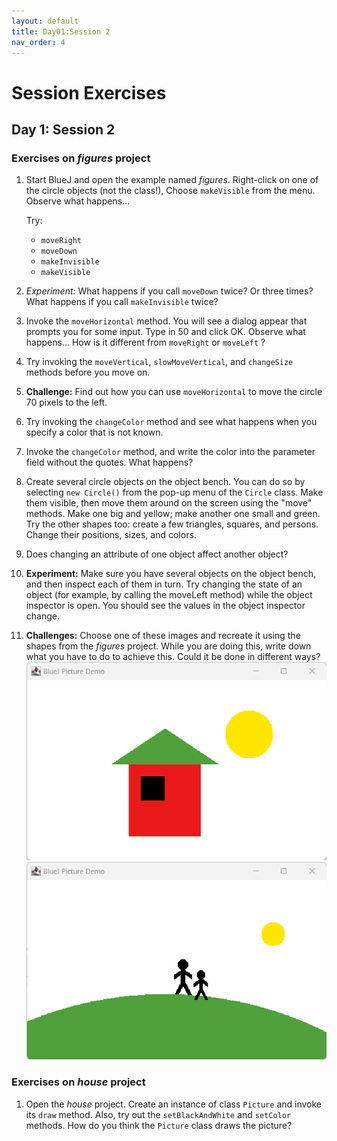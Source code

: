 ```yaml
---
layout: default
title: Day01:Session 2
nav_order: 4
---
```

<!-- [Back to Home](../../index.md) ==> not working -->
# Session Exercises

## Day 1: Session 2

### Exercises on *figures* project

1. Start BlueJ and open the example named *figures*.
   Right-click on one of the circle objects (not the class!), Choose `makeVisible` from the menu. Observe what happens…

   Try:
   - `moveRight`
   - `moveDown`
   - `makeInvisible`
   - `makeVisible`
2. *Experiment:* What happens if you call `moveDown` twice? Or three times? What happens if you call `makeInvisible` twice?
3. Invoke the `moveHorizontal` method. You will see a dialog appear that prompts you for some input. Type in 50 and click OK. Observe what happens… How is it different from `moveRight` or `moveLeft` ?
4. Try invoking the `moveVertical`, `slowMoveVertical`, and `changeSize` methods before you move on.
5. **Challenge:** Find out how you can use `moveHorizontal` to move the circle 70 pixels to the left.
6. Try invoking the `changeColor` method and see what happens when you specify a color that is not known.
7. Invoke the `changeColor` method, and write the color into the parameter field without the quotes. What happens?
8. Create several circle objects on the object bench. You can do so by selecting `new Circle()` from the pop-up menu of the `Circle` class. Make them visible, then move them around on the screen using the "move" methods. Make one big and yellow; make another one small and green. Try the other shapes too: create a few triangles, squares, and persons. Change their positions, sizes, and colors.
9. Does changing an attribute of one object affect another object?
10. **Experiment:** Make sure you have several objects on the object bench, and then inspect each of them in turn. Try changing the state of an object (for example, by calling the moveLeft method) while the object inspector is open. You should see the values in the object inspector change.
11. **Challenges:**
    Choose one of these images and recreate it using the shapes from the *figures* project. While you are doing this, write down what you have to do to achieve this. Could it be done in different ways?
    ![House Challenge](images\session01-challenge01.png "A House with Sun")
    ![Couple](images\session01-challenge02.png "A Couple seeing Sunset")

### Exercises on *house* project

1. Open the *house* project. Create an instance of class `Picture` and invoke its `draw` method. Also, try out the `setBlackAndWhite` and `setColor` methods. How do you think the `Picture` class draws the picture?